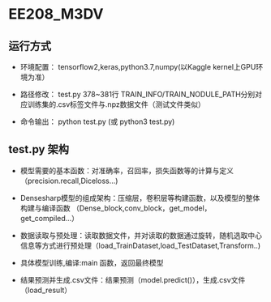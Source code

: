 # EE208_M3DV
运行方式
---------
* 环境配置： tensorflow2,keras,python3.7,numpy(以Kaggle kernel上GPU环境为准）

* 路径修改： test.py 378~381行 TRAIN_INFO/TRAIN_NODULE_PATH分别对应训练集的.csv标签文件与.npz数据文件（测试文件类似）

* 命令输出： python test.py (或 python3 test.py)

test.py 架构
---------
* 模型需要的基本函数：对准确率，召回率，损失函数等的计算与定义（precision.recall,Diceloss...)

* Densesharp模型的组成架构：压缩层，卷积层等构建函数，以及模型的整体构建与编译函数 （Dense_block,conv_block，get_model，get_compiled...）

* 数据读取与预处理：读取数据文件，并对读取的数据通过旋转，随机选取中心信息等方式进行预处理（load_TrainDataset,load_TestDataset,Transform..)

* 具体模型训练,编译:main 函数，返回最终模型

* 结果预测并生成.csv文件：结果预测（model.predict()），生成.csv文件 （load_result）

